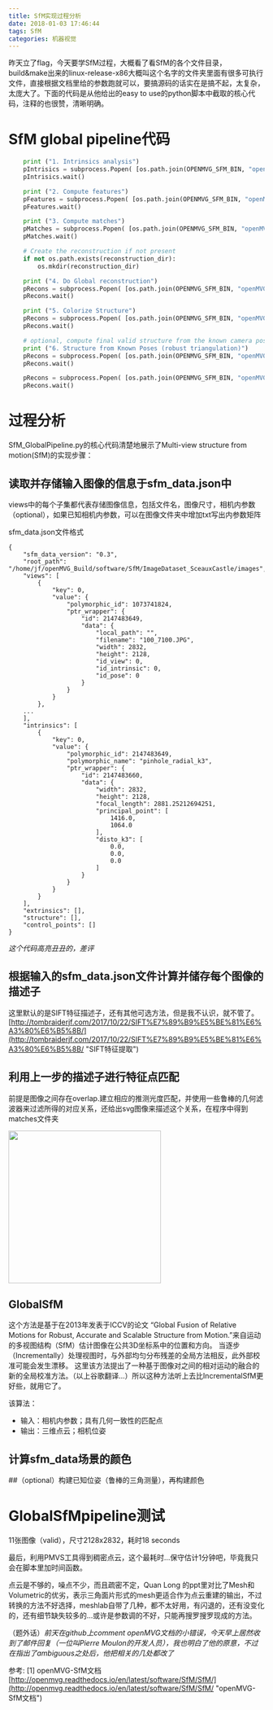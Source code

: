 ```yaml
---
title: SfM实现过程分析
date: 2018-01-03 17:46:44
tags: SfM
categories: 机器视觉
---
```


昨天立了flag，今天要学SfM过程，大概看了看SfM的各个文件目录，build&make出来的linux-release-x86大概叫这个名字的文件夹里面有很多可执行文件，直接根据文档里给的参数跑就可以，要搞源码的话实在是搞不起，太复杂，太庞大了。下面的代码是从他给出的easy to use的python脚本中截取的核心代码，注释的也很赞，清晰明确。

# SfM global pipeline代码

```python
	print ("1. Intrinsics analysis")
	pIntrisics = subprocess.Popen( [os.path.join(OPENMVG_SFM_BIN, "openMVG_main_SfMInit_ImageListing"),  "-i", input_dir, "-o", matches_dir, "-d", camera_file_params] )
	pIntrisics.wait()

	print ("2. Compute features")
	pFeatures = subprocess.Popen( [os.path.join(OPENMVG_SFM_BIN, "openMVG_main_ComputeFeatures"),  "-i", matches_dir+"/sfm_data.json", "-o", matches_dir, "-m", "SIFT"] )
	pFeatures.wait()

	print ("3. Compute matches")
	pMatches = subprocess.Popen( [os.path.join(OPENMVG_SFM_BIN, "openMVG_main_ComputeMatches"),  "-i", matches_dir+"/sfm_data.json", "-o", matches_dir, "-g", "e"] )
	pMatches.wait()

	# Create the reconstruction if not present
	if not os.path.exists(reconstruction_dir):
    	os.mkdir(reconstruction_dir)

	print ("4. Do Global reconstruction")
	pRecons = subprocess.Popen( [os.path.join(OPENMVG_SFM_BIN, "openMVG_main_GlobalSfM"),  "-i", matches_dir+"/sfm_data.json", "-m", matches_dir, "-o", reconstruction_dir] )
	pRecons.wait()

	print ("5. Colorize Structure")
	pRecons = subprocess.Popen( [os.path.join(OPENMVG_SFM_BIN, "openMVG_main_ComputeSfM_DataColor"),  "-i", reconstruction_dir+"/sfm_data.bin", "-o", os.path.join(reconstruction_dir,"colorized.ply")] )
	pRecons.wait()

	# optional, compute final valid structure from the known camera poses
	print ("6. Structure from Known Poses (robust triangulation)")
	pRecons = subprocess.Popen( [os.path.join(OPENMVG_SFM_BIN, "openMVG_main_ComputeStructureFromKnownPoses"),  "-i", reconstruction_dir+"/sfm_data.bin", "-m", matches_dir, "-f", os.path.join(matches_dir, "matches.e.bin"), "-o", os.path.join(reconstruction_dir,"robust.bin")] )
	pRecons.wait()

	pRecons = subprocess.Popen( [os.path.join(OPENMVG_SFM_BIN, "openMVG_main_ComputeSfM_DataColor"),  "-i", reconstruction_dir+"/robust.bin", "-o", os.path.join(reconstruction_dir,"robust_colorized.ply")] )
	pRecons.wait()
```

# 过程分析

SfM_GlobalPipeline.py的核心代码清楚地展示了Multi-view structure from motion(SfM)的实现步骤：


## 读取并存储输入图像的信息于sfm_data.json中

views中的每个子集都代表存储图像信息，包括文件名，图像尺寸，相机内参数（optional），如果已知相机内参数，可以在图像文件夹中增加txt写出内参数矩阵

sfm_data.json文件格式
	
```
{
    "sfm_data_version": "0.3",
    "root_path": "/home/jf/openMVG_Build/software/SfM/ImageDataset_SceauxCastle/images",
    "views": [
        {
            "key": 0,
            "value": {
                "polymorphic_id": 1073741824,
                "ptr_wrapper": {
                    "id": 2147483649,
                    "data": {
                        "local_path": "",
                        "filename": "100_7100.JPG",
                        "width": 2832,
                        "height": 2128,
                        "id_view": 0,
                        "id_intrinsic": 0,
                        "id_pose": 0
                    }
                }
            }
        },
	...
	],
	"intrinsics": [
        {
            "key": 0,
            "value": {
                "polymorphic_id": 2147483649,
                "polymorphic_name": "pinhole_radial_k3",
                "ptr_wrapper": {
                    "id": 2147483660,
                    "data": {
                        "width": 2832,
                        "height": 2128,
                        "focal_length": 2881.25212694251,
                        "principal_point": [
                            1416.0,
                            1064.0
                        ],
                        "disto_k3": [
                            0.0,
                            0.0,
                            0.0
                        ]
                    }
                }
            }
        }
    ],
    "extrinsics": [],
    "structure": [],
    "control_points": []
}
```

*这个代码高亮丑丑的，差评*

## 根据输入的sfm_data.json文件计算并储存每个图像的描述子

这里默认的是SIFT特征描述子，还有其他可选方法，但是我不认识，就不管了。[http://tombraiderjf.com/2017/10/22/SIFT%E7%89%B9%E5%BE%81%E6%A3%80%E6%B5%8B/](http://tombraiderjf.com/2017/10/22/SIFT%E7%89%B9%E5%BE%81%E6%A3%80%E6%B5%8B/ "SIFT特征提取")

## 利用上一步的描述子进行特征点匹配

前提是图像之间存在overlap.建立相应的推测光度匹配，并使用一些鲁棒的几何滤波器来过滤所得的对应关系，还给出svg图像来描述这个关系，在程序中得到matches文件夹

<img src="/img/Free-Converter.com-geometric_matches-22732642.png" width=300>

## GlobalSfM

这个方法是基于在2013年发表于ICCV的论文 “Global Fusion of Relative Motions for Robust, Accurate and Scalable Structure from Motion.”来自运动的多视图结构（SfM）估计图像在公共3D坐标系中的位置和方向。 当逐步（Incrementally）处理视图时，与外部均匀分布残差的全局方法相反，此外部校准可能会发生漂移。 这里该方法提出了一种基于图像对之间的相对运动的融合的新的全局校准方法。（以上谷歌翻译...）所以这种方法听上去比IncrementalSfM更好些，就用它了。

该算法：
-	输入：相机内参数；具有几何一致性的匹配点
-	输出：三维点云；相机位姿
	
##	计算sfm_data场景的颜色

##（optional）构建已知位姿（鲁棒的三角测量），再构建颜色


# GlobalSfMpipeline测试

11张图像（valid），尺寸2128x2832，耗时18 seconds

最后，利用PMVS工具得到稠密点云，这个最耗时...保守估计1分钟吧，毕竟我只会在脚本里加时间函数。

点云是不够的，噪点不少，而且疏密不定，Quan Long 的ppt里对比了Mesh和Volumetric的优劣，表示三角面片形式的mesh更适合作为点云重建的输出，不过转换的方法不好选择，meshlab自带了几种，都不太好用，有闪退的，还有没变化的，还有细节缺失较多的...或许是参数调的不好，只能再搜罗搜罗现成的方法。

（题外话）*前天在github上comment openMVG文档的小错误，今天早上居然收到了邮件回复（一位叫Pierre Moulon的开发人员），我也明白了他的原意，不过在指出了ambiguous之处后，他把相关的几处都改了*

参考:
[1] openMVG-SfM文档 [http://openmvg.readthedocs.io/en/latest/software/SfM/SfM/](http://openmvg.readthedocs.io/en/latest/software/SfM/SfM/ "openMVG-SfM文档")



